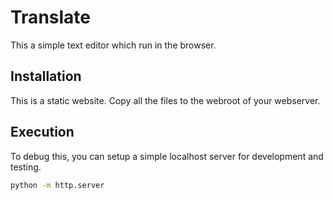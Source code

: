 # Translate

This a simple text editor which run in the browser.

## Installation

This is a static website. Copy all the files to the webroot of your webserver.

## Execution

To debug this, you can setup a simple localhost server for development and testing.

```bash
python -m http.server
```

